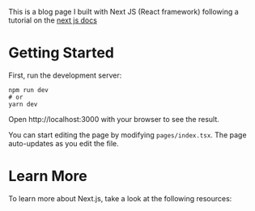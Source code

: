 This is a blog page I built with Next JS (React framework) following a tutorial on the [next js docs](https://nextjs.org/learn/basics/create-nextjs-app)
# Getting Started
First, run the development server:

```
npm run dev
# or
yarn dev
```
Open http://localhost:3000 with your browser to see the result.

You can start editing the page by modifying `pages/index.tsx`. The page auto-updates as you edit the file.

# Learn More
To learn more about Next.js, take a look at the following resources:


